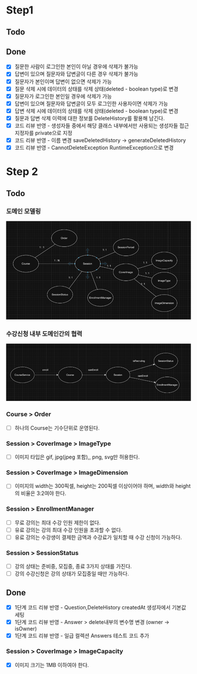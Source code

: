 # Step1

## Todo

## Done
- [X] 질문한 사람이 로그인한 본인이 아닐 경우에 삭제가 불가능
- [X] 답변이 있으며 질문자와 답변글이 다른 경우 삭제가 불가능
- [X] 질문자가 본인이며 답변이 없으면 삭제가 가능
- [X] 질문 삭제 시에 데이터의 상태를 삭제 상태(deleted - boolean type)로 변경
- [X] 질문자가 로그인한 본인일 경우에 삭제가 가능
- [X] 답변이 있으며 질문자와 답변글이 모두 로그인한 사용자이면 삭제가 가능
- [X] 답변 삭제 시에 데이터의 상태를 삭제 상태(deleted - boolean type)로 변경
- [X] 질문과 답변 삭제 이력에 대한 정보를 DeleteHistory를 활용해 남긴다.
- [X] 코드 리뷰 반영 - 생성자들 중에서 해당 클래스 내부에서만 사용되는 생성자들 접근 지정자를 private으로 지정
- [X] 코드 리뷰 반영 - 이름 변경 saveDeletedHistory -> generateDeletedHistory
- [X] 코드 리뷰 반영 - CannotDeleteException RuntimeException으로 변경

# Step 2

## Todo

### 도메인 모델링
![img.png](image/img.png)

### 수강신청 내부 도메인간의 협력
![img_1.png](image/img_1.png)

### Course > Order
- [ ] 하나의 Course는 기수단위로 운영된다.

### Session > CoverImage > ImageType
- [ ] 이미지 타입은 gif, jpg(jpeg 포함),, png, svg만 허용한다.

### Session > CoverImage > ImageDimension
- [ ] 이미지의 width는 300픽셀, height는 200픽셀 이상이어야 하며, width와 height의 비율은 3:2여야 한다.

### Session > EnrollmentManager
- [ ] 무료 강의는 최대 수강 인원 제한이 없다.
- [ ] 유료 강의는 강의 최대 수강 인원을 초과할 수 없다.
- [ ] 유료 강의는 수강생이 결제한 금액과 수강료가 일치할 때 수강 신청이 가능하다.

### Session > SessionStatus
- [ ] 강의 상태는 준비중, 모집중, 종료 3가지 상태를 가진다.
- [ ] 강의 수강신청은 강의 상태가 모집중일 때만 가능하다.

## Done
- [X] 1단계 코드 리뷰 반영 - Question,DeleteHistory createdAt 생성자에서 기본값 세팅
- [X] 1단계 코드 리뷰 반영 - Answer > delete내부의 변수명 변경 (owner -> isOwner)
- [X] 1단계 코드 리뷰 반영 - 일급 컬렉션 Answers 테스트 코드 추가
### Session > CoverImage > ImageCapacity
- [X] 이미지 크기는 1MB 이하여야 한다.
